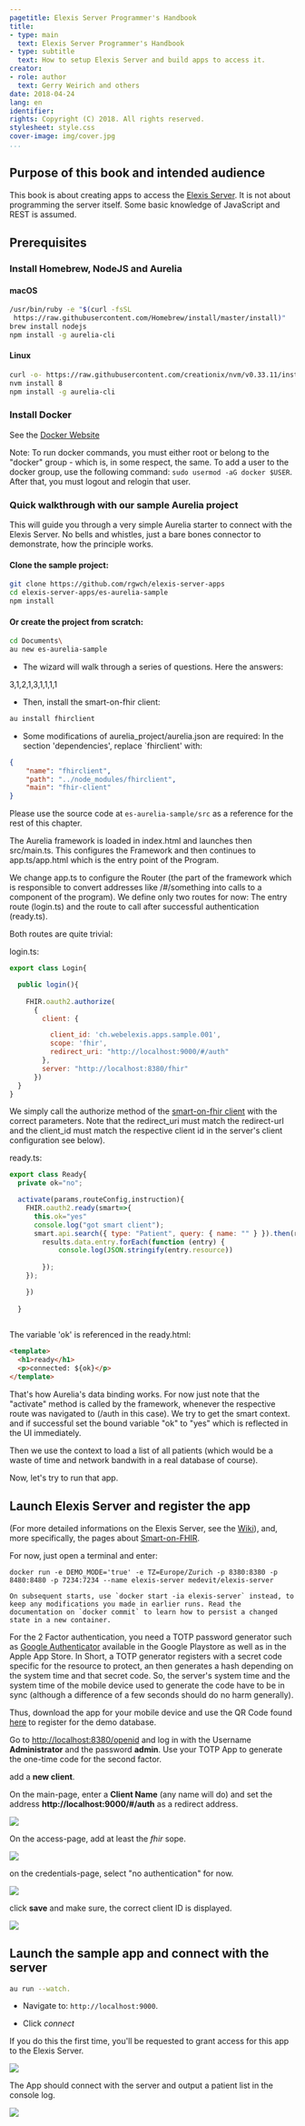 ```yaml
---
pagetitle: Elexis Server Programmer's Handbook
title:
- type: main
  text: Elexis Server Programmer's Handbook
- type: subtitle
  text: How to setup Elexis Server and build apps to access it.
creator:
- role: author
  text: Gerry Weirich and others
date: 2018-04-24
lang: en
identifier:
rights: Copyright (C) 2018. All rights reserved. 
stylesheet: style.css
cover-image: img/cover.jpg 
...
```



## Purpose of this book  and intended audience

This book is about creating apps to access the [Elexis Server](https://github.com/elexis/elexis-server). It is not about programming the server itself. Some basic knowledge of JavaScript and REST is assumed.

## Prerequisites 

### Install Homebrew, NodeJS and Aurelia

#### macOS

```bash
/usr/bin/ruby -e "$(curl -fsSL 
 https://raw.githubusercontent.com/Homebrew/install/master/install)"
brew install nodejs
npm install -g aurelia-cli
```

#### Linux

```bash
curl -o- https://raw.githubusercontent.com/creationix/nvm/v0.33.11/install.sh | bash
nvm install 8
npm install -g aurelia-cli
```

### Install Docker

See the [Docker Website](https://www.docker.com/community-edition#/download)

Note: To run docker commands, you must either root or belong to the "docker" group - which is, in some respect, the same.
To add a user to the docker group, use the following command: `sudo usermod -aG docker $USER`. After that, you must logout and relogin that user.


### Quick walkthrough with our sample Aurelia project

This will guide you through a very simple Aurelia starter to connect with the Elexis Server. No bells and whistles, just a bare bones connector to demonstrate, how the principle works.


#### Clone the sample project:

```bash
git clone https://github.com/rgwch/elexis-server-apps
cd elexis-server-apps/es-aurelia-sample
npm install
```

#### Or create the project from scratch:

```bash
cd Documents\
au new es-aurelia-sample
```

* The wizard will walk through a series of questions. Here the answers:

3,1,2,1,3,1,1,1,1

* Then, install the smart-on-fhir client:

```bash
au install fhirclient
```

* Some modifications of aurelia_project/aurelia.json are required: In the section 'dependencies', replace `fhirclient' with:

```json
{
    "name": "fhirclient",
    "path": "../node_modules/fhirclient",
    "main": "fhir-client"
}
```

Please use the source code at `es-aurelia-sample/src` as a reference for the rest of this chapter.

The Aurelia framework is loaded in index.html and launches then src/main.ts. This configures the Framework and then continues to app.ts/app.html which is the entry point of the Program.

We change app.ts to configure the Router (the part of the framework which is responsible to convert addresses like /#/something into calls to a component of the program). We define only two routes for now: The entry route (login.ts) and the route to call after successful authentication (ready.ts).

Both routes are quite trivial:

login.ts:

```javascript
export class Login{

  public login(){
    
    FHIR.oauth2.authorize(
      {
        client: {

          client_id: 'ch.webelexis.apps.sample.001',
          scope: 'fhir',
          redirect_uri: "http://localhost:9000/#/auth"
        },
        server: "http://localhost:8380/fhir"
      }) 
  }
}
```


We simply call the authorize method of the [smart-on-fhir client](http://docs.smarthealthit.org/clients/javascript/) with the correct parameters. Note that the redirect\_uri must match the redirect-url and the client\_id must match the respective client id in the server's client configuration see below).

ready.ts:

```javascript
export class Ready{
  private ok="no";

  activate(params,routeConfig,instruction){
    FHIR.oauth2.ready(smart=>{
      this.ok="yes"
      console.log("got smart client");
      smart.api.search({ type: "Patient", query: { name: "" } }).then(results=> {
        results.data.entry.forEach(function (entry) {
            console.log(JSON.stringify(entry.resource))
            
        });
    });

    })
    
  }
  
```
The variable 'ok' is referenced in the ready.html:

```html
<template>
  <h1>ready</h1>
  <p>connected: ${ok}</p>
</template>
```

That's how Aurelia's data binding works. For now just note that the "activate" method is called by the framework, whenever the respective route was navigated to (/auth in this case). We try to get the smart context. and if successful set the bound variable "ok" to "yes" which is reflected in the UI immediately.

Then we use the context to load a list of all patients (which would be a waste of time and network bandwith in a real database of course).

Now, let's try to run that app.

## Launch Elexis Server and register the app

(For more detailed informations on the Elexis Server, see the [Wiki](https://github.com/elexis/elexis-server/wiki)), and, more specifically, the pages about [Smart-on-FHIR](https://github.com/elexis/elexis-server/wiki/SMART-on-FHIR).

For now, just open a terminal and enter:

`docker run -e DEMO_MODE='true' -e TZ=Europe/Zurich -p 8380:8380 -p 8480:8480 -p 7234:7234 --name elexis-server medevit/elexis-server`

```{.einschub}
On subsequent starts, use `docker start -ia elexis-server` instead, to keep any modifications you made in earlier runs. Read the documentation on `docker commit` to learn how to persist a changed state in a new container.
```

For the 2 Factor authentication, you need a TOTP password generator such as [Google Authenticator](https://de.wikipedia.org/wiki/Google_Authenticator) available in the Google Playstore as well as in the Apple App Store. In Short, a TOTP generator registers with a secret code specific for the resource to protect, an then generates a hash depending on the system time and that secret code. So, the server's system time and the system time of the mobile device used to generate the code have to be in sync (although a difference of a few seconds should do no harm generally).

Thus, download the app for your mobile device and use the QR Code found [here](https://github.com/elexis/elexis-server/wiki/SMART-on-FHIR) to register for the demo database.


Go to [http://localhost:8380/openid](http://localhost:8380/openid) and log in with the Username **Administrator** and the password **admin**. Use your TOTP App to generate the one-time code for the second factor.


add a **new client**. 

On the main-page, enter a **Client Name** (any name will do) and set the address **http://localhost:9000/#/auth** as a redirect address. 

![](img/register_1.jpg)

On the access-page, add at least the *fhir* sope.

![](img/register_2.jpg)

on the credentials-page, select "no authentication" for now.

![](img/register_3.jpg)

click **save** and make sure, the correct client ID is displayed.

![](img/register_4.jpg)


## Launch the sample app and connect with the server

```bash
au run --watch.
```

* Navigate to: `http://localhost:9000`.

* Click *connect*

If you do this the first time, you'll be requested to grant access for this app to the Elexis Server.

![](img/grant_1.jpg)

The App should connect with the server and output a patient list in the console log.

![](img/grant_2.jpg)


